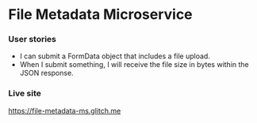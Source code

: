 # File Metadata Microservice

### User stories
* I can submit a FormData object that includes a file upload.
* When I submit something, I will receive the file size in bytes within the JSON response.

### Live site
<https://file-metadata-ms.glitch.me>
